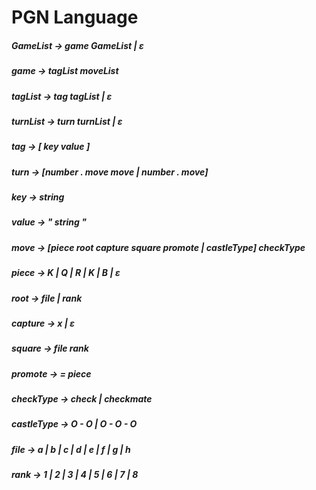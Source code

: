 # PGN Language
##### GameList &#8594; game GameList | ε
##### game &#8594; tagList moveList
##### tagList &#8594; tag tagList | ε
##### turnList &#8594; turn turnList | ε
##### tag &#8594; [ key value ]
##### turn &#8594; [number . move move | number . move]
##### key &#8594; string
##### value &#8594; " string "
##### move &#8594; [piece root capture square promote | castleType] checkType
##### piece &#8594; K | Q | R | K | B | ε
##### root &#8594; file | rank
##### capture &#8594; x | ε
##### square &#8594; file rank
##### promote &#8594; = piece
##### checkType &#8594; check | checkmate
##### castleType &#8594; O - O | O - O - O
##### file &#8594; a | b | c | d | e | f | g | h
##### rank &#8594; 1 | 2 | 3 | 4 | 5 | 6 | 7 | 8